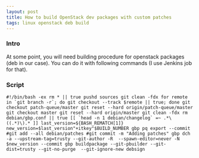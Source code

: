 ```yaml
---
layout: post  
title: How to build OpenStack dev packages with custom patches  
tags: linux openstack deb build
---
```



### Intro  
At some point, you will need building procedure for openstack packages (deb in our case). You can do it with following commands (I use Jenkins job for that).    

### Script  
``#!/bin/bash -ex
rm * || true
pushd sources
git clean -fdx
for remote in `git branch -r`; do git checkout --track $remote || true; done
git checkout patch-queue/master
git reset --hard origin/patch-queue/master
git checkout master
git reset --hard origin/master
git clean -fdx
rm debian/gbp.conf || true
[[ `head -n 1 debian/changelog` =~ .*\((.*)\).* ]]
last_version=${BASH_REMATCH[1]}
new_version=$last_version"+itkey"$BUILD_NUMBER
gbp pq export --commit
#git add --all debian/patches
#git commit -m "Adding patches"
gbp dch -a --upstream-tag=trusty --git-author -R  --spawn-editor=never -N $new_version --commit
gbp buildpackage --git-pbuilder --git-dist=trusty --git-no-purge  --git-ignore-new
debsign``  
